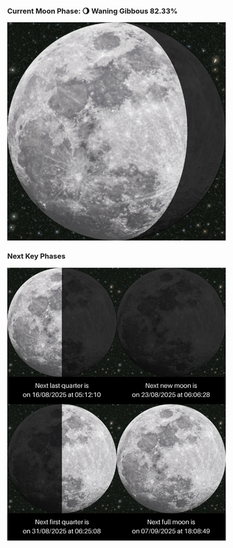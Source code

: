 ### Current Moon Phase: 🌖 Waning Gibbous 82.33%
![Moon Phase](moonphase.png)
### Next Key Phases
![Gallery](gallery.png)